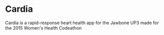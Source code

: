 # Cardia
Cardia is a rapid-response heart health app for the Jawbone UP3 made for the 2015 Women's Health Codeathon
